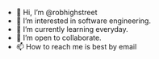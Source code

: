 - 👋 Hi, I’m @robhighstreet
- 👀 I’m interested in software engineering. 
- 🌱 I’m currently learning everyday. 
- 💞️ I’m open to collaborate. 
- 📫 How to reach me is best by email 

<!---
robhighstreet/robhighstreet is a ✨ special ✨ repository because its `README.md` (this file) appears on your GitHub profile.
You can click the Preview link to take a look at your changes.
